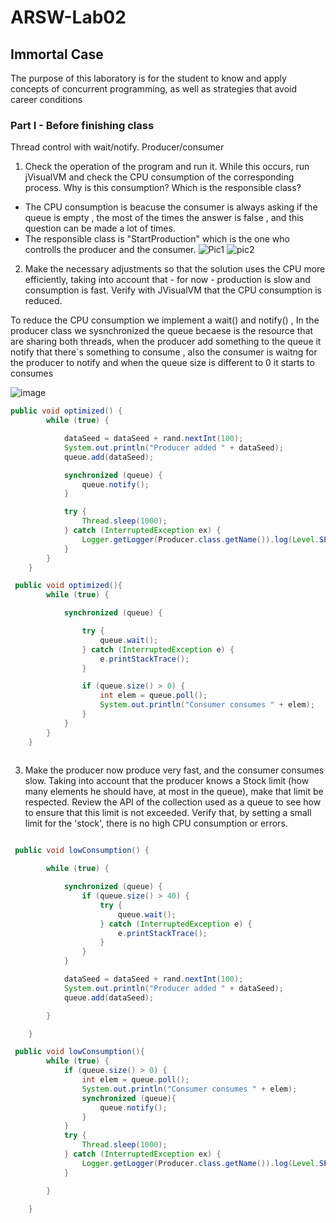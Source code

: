 # ARSW-Lab02

## Immortal Case
The purpose of this laboratory is for the student to know and apply concepts of concurrent programming, as well as strategies that avoid career conditions

### Part I - Before finishing class
Thread control with wait/notify. Producer/consumer

1. Check the operation of the program and run it. While this occurs, run jVisualVM and check the CPU consumption of the corresponding process. Why is this consumption? Which is the responsible class? 
  - The CPU consumption is beacuse the consumer is always asking if the queue is empty , the most of the times the answer is false , and       this question can be made a lot of times.  
  - The responsible class is "StartProduction" which is the one who controlls the producer and the consumer.
  ![Pic1](https://user-images.githubusercontent.com/43153078/73459427-d8103780-4344-11ea-96ee-e8fe31a25bfc.png) 
  ![pic2](https://user-images.githubusercontent.com/43153078/73459588-232a4a80-4345-11ea-8643-92bea20d2a0c.png)

  

2. Make the necessary adjustments so that the solution uses the CPU more efficiently, taking into account that - for now - production is slow and consumption is fast. Verify with JVisualVM that the CPU consumption is reduced. 

To reduce the  CPU consumption we implement a wait() and notify() , In the producer class we sysnchronized the queue becaese is the resource that are sharing both threads, when the producer add something to the queue it notify that there´s something to consume , also the consumer is waitng for the producer to notify and when the queue size is different to 0 it starts to consumes

![image](https://user-images.githubusercontent.com/43153078/73499826-2813ec00-438f-11ea-8f17-ccff805662a0.png)

``` java
public void optimized() {
        while (true) {

            dataSeed = dataSeed + rand.nextInt(100);
            System.out.println("Producer added " + dataSeed);
            queue.add(dataSeed);

            synchronized (queue) {
                queue.notify();
            }

            try {
                Thread.sleep(1000);
            } catch (InterruptedException ex) {
                Logger.getLogger(Producer.class.getName()).log(Level.SEVERE, null, ex);
            }
        }
    }

``` 
``` java
 public void optimized(){
        while (true) {

            synchronized (queue) {

                try {
                    queue.wait();
                } catch (InterruptedException e) {
                    e.printStackTrace();
                }

                if (queue.size() > 0) {
                    int elem = queue.poll();
                    System.out.println("Consumer consumes " + elem);
                }
            }
        }
    }
    
  ``` 

3. Make the producer now produce very fast, and the consumer consumes slow. Taking into account that the producer knows a Stock limit (how many elements he should have, at most in the queue), make that limit be respected. Review the API of the collection used as a queue to see how to ensure that this limit is not exceeded. Verify that, by setting a small limit for the 'stock', there is no high CPU consumption or errors.



``` java

 public void lowConsumption() {

        while (true) {

            synchronized (queue) {
                if (queue.size() > 40) {
                    try {
                        queue.wait();
                    } catch (InterruptedException e) {
                        e.printStackTrace();
                    }
                }
            }

            dataSeed = dataSeed + rand.nextInt(100);
            System.out.println("Producer added " + dataSeed);
            queue.add(dataSeed);

        }

    }

```
``` java
 public void lowConsumption(){
        while (true) {
            if (queue.size() > 0) {
                int elem = queue.poll();
                System.out.println("Consumer consumes " + elem);
                synchronized (queue){
                    queue.notify();
                }
            }
            try {
                Thread.sleep(1000);
            } catch (InterruptedException ex) {
                Logger.getLogger(Producer.class.getName()).log(Level.SEVERE, null, ex);
            }

        }

    }

```

